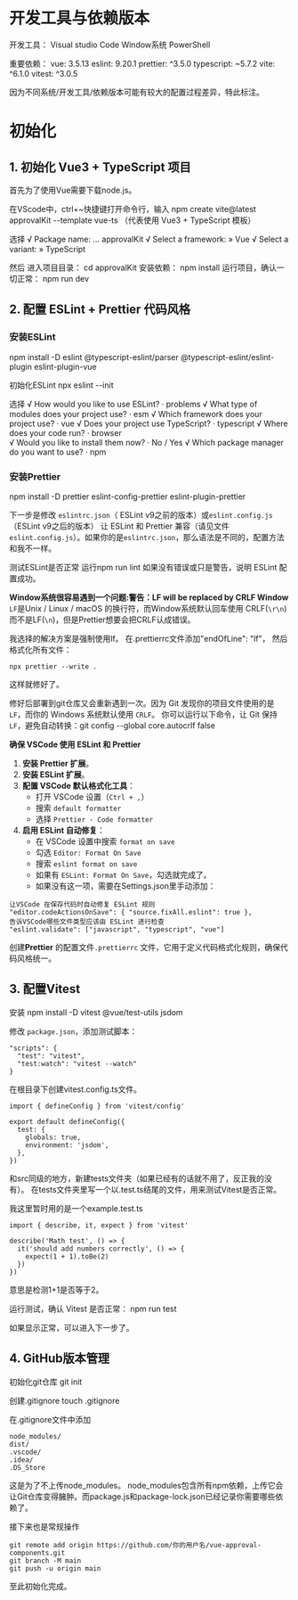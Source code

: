 # 开发工具与依赖版本
开发工具：
Visual studio Code
Window系统
PowerShell

重要依赖：
vue: 3.5.13
eslint: 9.20.1
prettier: ^3.5.0
typescript: ~5.7.2
vite: ^6.1.0
vitest: ^3.0.5

因为不同系统/开发工具/依赖版本可能有较大的配置过程差异，特此标注。


# 初始化
## 1. 初始化 Vue3 + TypeScript 项目
首先为了使用Vue需要下载node.js。

在VScode中，ctrl+~快捷键打开命令行，输入
 npm create vite@latest approvalKit --template vue-ts
 （代表使用 Vue3 + TypeScript 模板）

选择
√ Package name: ... approvalKit
√ Select a framework: » Vue
√ Select a variant: » TypeScript

然后
进入项目目录：
cd approvalKit
安装依赖：
npm install
运行项目，确认一切正常：
npm run dev


## 2. 配置 ESLint + Prettier 代码风格
### 安装ESLint
npm install -D eslint @typescript-eslint/parser @typescript-eslint/eslint-plugin eslint-plugin-vue

初始化ESLint
npx eslint --init

选择
√ How would you like to use ESLint? · problems
√ What type of modules does your project use? · esm
√ Which framework does your project use? · vue
√ Does your project use TypeScript? · typescript
√ Where does your code run? · browser         
√ Would you like to install them now? · No / Yes
√ Which package manager do you want to use? · npm

### 安装Prettier
npm install -D prettier eslint-config-prettier eslint-plugin-prettier

下一步是修改 `eslintrc.json`（ ESLint v9之前的版本）或`eslint.config.js`（ESLint v9之后的版本） 让 ESLint 和 Prettier 兼容（请见文件`eslint.config.js`）。如果你的是`eslintrc.json`，那么语法是不同的，配置方法和我不一样。

测试ESLint是否正常
运行npm run lint
如果没有错误或只是警告，说明 ESLint 配置成功。

**Window系统很容易遇到一个问题:警告：LF will be replaced by CRLF Window**
 `LF`是Unix / Linux / macOS 的换行符，而Window系统默认回车使用 CRLF(`\r\n`) 而不是LF(`\n`)，但是Prettier想要会把CRLF认成错误。

我选择的解决方案是强制使用lf。
在.prettierrc文件添加"endOfLine": "lf"，
然后格式化所有文件：
```
npx prettier --write .
```
这样就修好了。

修好后部署到git仓库又会重新遇到一次。因为 Git 发现你的项目文件使用的是 `LF`，而你的 Windows 系统默认使用 `CRLF`。
你可以运行以下命令，让 Git 保持 `LF`，避免自动转换：git config --global core.autocrlf false

**确保 VSCode 使用 ESLint 和 Prettier**
1. **安装 Prettier 扩展**。
2. **安装 ESLint 扩展**。
3. **配置 VSCode 默认格式化工具**：
    - 打开 VSCode 设置（`Ctrl + ,`）
    - 搜索 `default formatter`
    - 选择 `Prettier - Code formatter`
4. **启用 ESLint 自动修复**：
    - 在 VSCode 设置中搜索 `format on save`
    - 勾选 `Editor: Format On Save`
    - 搜索 `eslint format on save`
    - 如果有 `ESLint: Format On Save`，勾选就完成了。
    - 如果没有这一项，需要在Settings.json里手动添加：
```
让VSCode 在保存代码时自动修复 ESLint 规则
"editor.codeActionsOnSave": { "source.fixAll.eslint": true }, 
告诉VSCode哪些文件类型应该由 ESLint 进行检查
"eslint.validate": ["javascript", "typescript", "vue"]
```

创建**Prettier** 的配置文件`.prettierrc` 文件，它用于定义代码格式化规则，确保代码风格统一。

## 3. 配置Vitest

安装
npm install -D vitest @vue/test-utils jsdom

修改 `package.json`，添加测试脚本：
```
"scripts": {
  "test": "vitest",
  "test:watch": "vitest --watch"
}
```

在根目录下创建vitest.config.ts文件。
```
import { defineConfig } from 'vitest/config'

export default defineConfig({
  test: {
    globals: true,
    environment: 'jsdom',
  },
})
```

和src同级的地方，新建tests文件夹（如果已经有的话就不用了，反正我的没有）。
在tests文件夹里写一个以.test.ts结尾的文件，用来测试Vitest是否正常。

我这里暂时用的是一个example.test.ts
```
import { describe, it, expect } from 'vitest'

describe('Math test', () => {
  it('should add numbers correctly', () => {
    expect(1 + 1).toBe(2)
  })
})
```
意思是检测1+1是否等于2。

运行测试，确认 Vitest 是否正常：
npm run test

如果显示正常，可以进入下一步了。

## 4. GitHub版本管理

初始化git仓库
git init

创建.gitignore
touch .gitignore

在.gitignore文件中添加
```
node_modules/
dist/
.vscode/
.idea/
.DS_Store
```
这是为了不上传node_modules。
node_modules包含所有npm依赖，上传它会让Git仓库变得臃肿。而package.js和package-lock.json已经记录你需要哪些依赖了。

接下来也是常规操作
```
git remote add origin https://github.com/你的用户名/vue-approval-components.git
git branch -M main
git push -u origin main
```

至此初始化完成。
